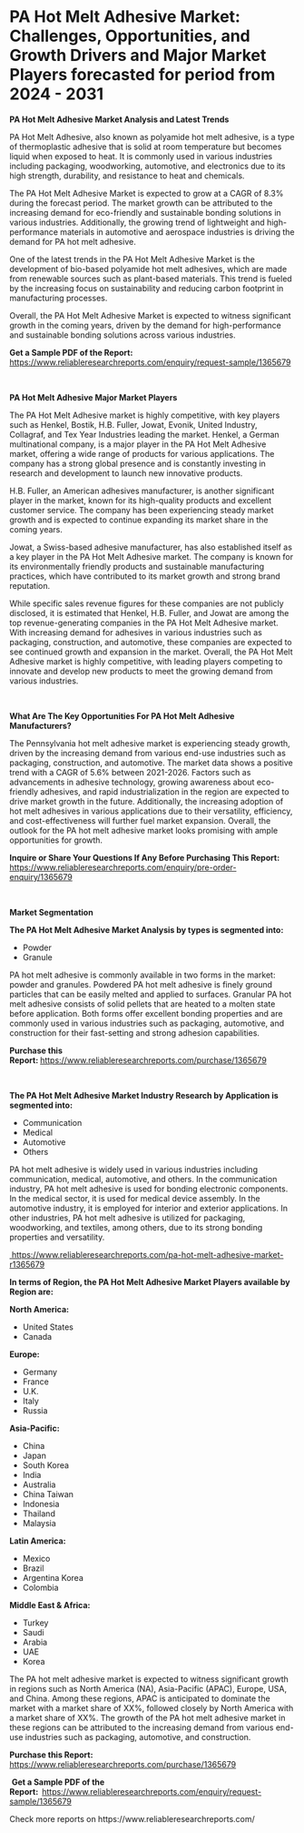 <p><h1>PA Hot Melt Adhesive Market: Challenges, Opportunities, and Growth Drivers and Major Market Players forecasted for period from 2024 - 2031</h1></p><p><strong>PA Hot Melt Adhesive Market Analysis and Latest Trends</strong></p>
<p><p>PA Hot Melt Adhesive, also known as polyamide hot melt adhesive, is a type of thermoplastic adhesive that is solid at room temperature but becomes liquid when exposed to heat. It is commonly used in various industries including packaging, woodworking, automotive, and electronics due to its high strength, durability, and resistance to heat and chemicals.</p><p>The PA Hot Melt Adhesive Market is expected to grow at a CAGR of 8.3% during the forecast period. The market growth can be attributed to the increasing demand for eco-friendly and sustainable bonding solutions in various industries. Additionally, the growing trend of lightweight and high-performance materials in automotive and aerospace industries is driving the demand for PA hot melt adhesive.</p><p>One of the latest trends in the PA Hot Melt Adhesive Market is the development of bio-based polyamide hot melt adhesives, which are made from renewable sources such as plant-based materials. This trend is fueled by the increasing focus on sustainability and reducing carbon footprint in manufacturing processes.</p><p>Overall, the PA Hot Melt Adhesive Market is expected to witness significant growth in the coming years, driven by the demand for high-performance and sustainable bonding solutions across various industries.</p></p>
<p><strong>Get a Sample PDF of the Report:&nbsp;</strong> <a href="https://www.reliableresearchreports.com/enquiry/request-sample/1365679">https://www.reliableresearchreports.com/enquiry/request-sample/1365679</a></p>
<p>&nbsp;</p>
<p><strong>PA Hot Melt Adhesive Major Market Players</strong></p>
<p><p>The PA Hot Melt Adhesive market is highly competitive, with key players such as Henkel, Bostik, H.B. Fuller, Jowat, Evonik, United Industry, Collagraf, and Tex Year Industries leading the market. Henkel, a German multinational company, is a major player in the PA Hot Melt Adhesive market, offering a wide range of products for various applications. The company has a strong global presence and is constantly investing in research and development to launch new innovative products.</p><p>H.B. Fuller, an American adhesives manufacturer, is another significant player in the market, known for its high-quality products and excellent customer service. The company has been experiencing steady market growth and is expected to continue expanding its market share in the coming years. </p><p>Jowat, a Swiss-based adhesive manufacturer, has also established itself as a key player in the PA Hot Melt Adhesive market. The company is known for its environmentally friendly products and sustainable manufacturing practices, which have contributed to its market growth and strong brand reputation.</p><p>While specific sales revenue figures for these companies are not publicly disclosed, it is estimated that Henkel, H.B. Fuller, and Jowat are among the top revenue-generating companies in the PA Hot Melt Adhesive market. With increasing demand for adhesives in various industries such as packaging, construction, and automotive, these companies are expected to see continued growth and expansion in the market. Overall, the PA Hot Melt Adhesive market is highly competitive, with leading players competing to innovate and develop new products to meet the growing demand from various industries.</p></p>
<p>&nbsp;</p>
<p><strong>What Are The Key Opportunities For PA Hot Melt Adhesive Manufacturers?</strong></p>
<p><p>The Pennsylvania hot melt adhesive market is experiencing steady growth, driven by the increasing demand from various end-use industries such as packaging, construction, and automotive. The market data shows a positive trend with a CAGR of 5.6% between 2021-2026. Factors such as advancements in adhesive technology, growing awareness about eco-friendly adhesives, and rapid industrialization in the region are expected to drive market growth in the future. Additionally, the increasing adoption of hot melt adhesives in various applications due to their versatility, efficiency, and cost-effectiveness will further fuel market expansion. Overall, the outlook for the PA hot melt adhesive market looks promising with ample opportunities for growth.</p></p>
<p><strong>Inquire or Share Your Questions If Any Before Purchasing This Report:</strong> <a href="https://www.reliableresearchreports.com/enquiry/pre-order-enquiry/1365679">https://www.reliableresearchreports.com/enquiry/pre-order-enquiry/1365679</a></p>
<p>&nbsp;</p>
<p><strong>Market Segmentation</strong></p>
<p><strong>The PA Hot Melt Adhesive Market Analysis by types is segmented into:</strong></p>
<p><ul><li>Powder</li><li>Granule</li></ul></p>
<p><p>PA hot melt adhesive is commonly available in two forms in the market: powder and granules. Powdered PA hot melt adhesive is finely ground particles that can be easily melted and applied to surfaces. Granular PA hot melt adhesive consists of solid pellets that are heated to a molten state before application. Both forms offer excellent bonding properties and are commonly used in various industries such as packaging, automotive, and construction for their fast-setting and strong adhesion capabilities.</p></p>
<p><strong>Purchase this Report:&nbsp;</strong><a href="https://www.reliableresearchreports.com/purchase/1365679">https://www.reliableresearchreports.com/purchase/1365679</a></p>
<p>&nbsp;</p>
<p><strong>The PA Hot Melt Adhesive Market Industry Research by Application is segmented into:</strong></p>
<p><ul><li>Communication</li><li>Medical</li><li>Automotive</li><li>Others</li></ul></p>
<p><p>PA hot melt adhesive is widely used in various industries including communication, medical, automotive, and others. In the communication industry, PA hot melt adhesive is used for bonding electronic components. In the medical sector, it is used for medical device assembly. In the automotive industry, it is employed for interior and exterior applications. In other industries, PA hot melt adhesive is utilized for packaging, woodworking, and textiles, among others, due to its strong bonding properties and versatility.</p></p>
<p><a href="https://www.reliableresearchreports.com/pa-hot-melt-adhesive-market-r1365679">&nbsp;https://www.reliableresearchreports.com/pa-hot-melt-adhesive-market-r1365679</a></p>
<p><strong>In terms of Region, the PA Hot Melt Adhesive Market Players available by Region are:</strong></p>
<p>
    <p> <strong> North America: </strong>
        <ul>
            <li>United States</li>
            <li>Canada</li>
        </ul>
        </p> 
    <p> <strong> Europe: </strong>
        <ul>
            <li>Germany</li>
            <li>France</li>
            <li>U.K.</li>
            <li>Italy</li>
            <li>Russia</li>
        </ul>
        </p> 
    <p> <strong> Asia-Pacific: </strong>
        <ul>
            <li>China</li>
            <li>Japan</li>
            <li>South Korea</li>
            <li>India</li>
            <li>Australia</li>
            <li>China Taiwan</li>
            <li>Indonesia</li>
            <li>Thailand</li>
            <li>Malaysia</li>
        </ul>
        </p> 
    <p> <strong> Latin America: </strong>
        <ul>
            <li>Mexico</li>
            <li>Brazil</li>
            <li>Argentina Korea</li>
            <li>Colombia</li>
        </ul>
        </p> 
    <p> <strong> Middle East & Africa: </strong>
        <ul>
            <li>Turkey</li>
            <li>Saudi</li>
            <li>Arabia</li>
            <li>UAE</li>
            <li>Korea</li>
        </ul>
    </p>
    </p>
<p><p>The PA hot melt adhesive market is expected to witness significant growth in regions such as North America (NA), Asia-Pacific (APAC), Europe, USA, and China. Among these regions, APAC is anticipated to dominate the market with a market share of XX%, followed closely by North America with a market share of XX%. The growth of the PA hot melt adhesive market in these regions can be attributed to the increasing demand from various end-use industries such as packaging, automotive, and construction.</p></p>
<p><strong>Purchase this Report: </strong><a href="https://www.reliableresearchreports.com/purchase/1365679">https://www.reliableresearchreports.com/purchase/1365679</a></p>
<p>&nbsp;<strong>Get a Sample PDF of the Report:&nbsp;&nbsp;</strong><a href="https://www.reliableresearchreports.com/enquiry/request-sample/1365679">https://www.reliableresearchreports.com/enquiry/request-sample/1365679</a></p>
<p><strong></strong></p>
<p>Check more reports on https://www.reliableresearchreports.com/</p>